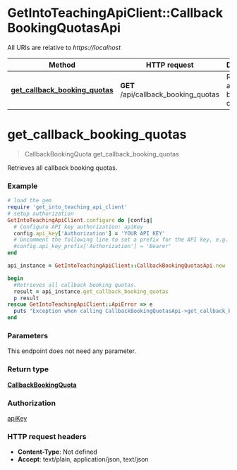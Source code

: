 # GetIntoTeachingApiClient::CallbackBookingQuotasApi

All URIs are relative to *https://localhost*

Method | HTTP request | Description
------------- | ------------- | -------------
[**get_callback_booking_quotas**](CallbackBookingQuotasApi.md#get_callback_booking_quotas) | **GET** /api/callback_booking_quotas | Retrieves all callback booking quotas.


# **get_callback_booking_quotas**
> CallbackBookingQuota get_callback_booking_quotas

Retrieves all callback booking quotas.

### Example
```ruby
# load the gem
require 'get_into_teaching_api_client'
# setup authorization
GetIntoTeachingApiClient.configure do |config|
  # Configure API key authorization: apiKey
  config.api_key['Authorization'] = 'YOUR API KEY'
  # Uncomment the following line to set a prefix for the API key, e.g. 'Bearer' (defaults to nil)
  #config.api_key_prefix['Authorization'] = 'Bearer'
end

api_instance = GetIntoTeachingApiClient::CallbackBookingQuotasApi.new

begin
  #Retrieves all callback booking quotas.
  result = api_instance.get_callback_booking_quotas
  p result
rescue GetIntoTeachingApiClient::ApiError => e
  puts "Exception when calling CallbackBookingQuotasApi->get_callback_booking_quotas: #{e}"
end
```

### Parameters
This endpoint does not need any parameter.

### Return type

[**CallbackBookingQuota**](CallbackBookingQuota.md)

### Authorization

[apiKey](../README.md#apiKey)

### HTTP request headers

 - **Content-Type**: Not defined
 - **Accept**: text/plain, application/json, text/json



